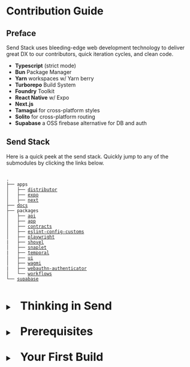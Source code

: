 <!-- markdownlint-disable MD033 -->

# Contribution Guide

## Preface

Send Stack uses bleeding-edge web development technology to deliver great DX to our contributors, quick iteration cycles, and clean code.

- **Typescript** (strict mode)
- **Bun** Package Manager
- **Yarn** workspaces w/ Yarn berry
- **Turborepo** Build System
- **Foundry** Toolkit
- **React Native** w/ Expo
- **Next.js**
- **Tamagui** for cross-platform styles
- **Solito** for cross-platform routing
- **Supabase** a OSS firebase alternative for DB and auth

## Send Stack

Here is a quick peek at the send stack. Quickly jump to any of the submodules by clicking the links below.

<pre>
<code>
.
├── apps
│   ├── <a href="https://github.com/0xsend/sendapp/tree/main/apps/distributor">distributor</a>
│   ├── <a href="https://github.com/0xsend/sendapp/tree/main/apps/expo">expo</a>
│   ├── <a href="https://github.com/0xsend/sendapp/tree/main/apps/next">next</a>
├── <a href="https://github.com/0xsend/sendapp/tree/main/docs">docs</a>
├── packages
│   ├── <a href="https://github.com/0xsend/sendapp/tree/main/packages/api">api</a>
│   ├── <a href="https://github.com/0xsend/sendapp/tree/main/packages/app">app</a>
│   ├── <a href="https://github.com/0xsend/sendapp/tree/main/packages/contracts">contracts</a>
│   ├── <a href="https://github.com/0xsend/sendapp/tree/main/packages/eslint-config-custom">eslint-config-customs</a>
│   ├── <a href="https://github.com/0xsend/sendapp/tree/main/packages/playwright">playwright</a>
|   ├── <a href="https://github.com/0xsend/sendapp/tree/main/packages/shovel">shovel</a>
│   ├── <a href="https://github.com/0xsend/sendapp/tree/main/packages/snaplet">snaplet</a>
|   ├── <a href="https://github.com/0xsend/sendapp/tree/main/packages/temporal">temporal</a>
│   ├── <a href="https://github.com/0xsend/sendapp/tree/main/packages/ui">ui</a>
│   ├── <a href="https://github.com/0xsend/sendapp/tree/main/packages/wagmi">wagmi</a>
|   ├── <a href="https://github.com/0xsend/sendapp/tree/main/packages/webauthn-authenticator">webauthn-authenticator</a>
│   └── <a href="https://github.com/0xsend/sendapp/tree/main/packages/workflows">workflows</a>
└── <a href="https://github.com/0xsend/sendapp/tree/main/supabase">supabase</a>
</code>
</pre>

<details style="padding: 1rem 0">
<summary style="font-size:20px;font-weight: bold;"><h2 style="display:inline;padding:0 1rem;">Thinking in Send</h2></summary>

Here are some things to keep in mind about thee SEND philosophy when contributing

<ul>
     <li>
      Simplicity over complexity (K.I.S.S)
     </li>
     <li>
     Don't repeat yourself (DRY)
     </li>
     <li>
     Write a test. Don't click the same button over and over
     </li>
     <li>
     Write once, Run everywhere
     </li>
   </ul>
</details>

<details style="padding: 1rem 0">
<summary style="font-size:20px;font-weight: bold;"><h2 style="display:inline;padding:0 1rem;">Prerequisites</h2></summary>

When cloning the repo, you will need to initialize the submodules:

```console
git clone --recurse-submodules https://github.com/0xsend/sendapp.git && cd sendapp
```

If you missed the `--recurse-submodules` flag, you can initialize them manually:

```console
git submodule deinit --force .
git submodule update --init --recursive
```

### Tools

You'll need a basic understanding of JS tooling

Required JS Runtime: [Node >= 20.9.0](https://nodejs.org/en/download)

#### [Yarn Package Manager](https://yarnpkg.com/)

See [yarn package manager](https://yarnpkg.com/). We are using Yarn 4 with workspaces.

```console
corepack enable
```

<details style="padding: 0.5rem 0">
<summary style="font-size:16px;font-weight: bold;"><h4 style="display:inline;padding:0 0.5rem;">Issues</h4></summary>

If you are running a M1, M2 or M3 Mac this may cause some issues.

###### Failing to install `better-sqlite3`

If you get the following error:

`error: libtool: file: Release/obj.target/sqlite3/gen/sqlite3/sqlite3.0 is not an object file (not allowed in a library)`

See the following [issue](https://github.com/TryGhost/node-sqlite3/issues/1538)
for instructions on how to solve it, essentially setting the following values
solves the issue:

```sh
export LDFLAGS="-L/opt/homebrew/opt/sqlite/lib"
export CPPFLAGS="-I/opt/homebrew/opt/sqlite/include"
export PKG_CONFIG_PATH="/opt/homebrew/opt/sqlite/lib/pkgconfig"
```

Ensure these are added to `.env.local` in the following way, so they work in tilt:

```
LDFLAGS=-L/opt/homebrew/opt/sqlite/lib
CPPFLAGS=-I/opt/homebrew/opt/sqlite/include
PKG_CONFIG_PATH=/opt/homebrew/opt/sqlite/lib/pkgconfig
```

</details>

#### [Turborepo](https://turbo.build/repo/docs/installing#install-globally)

```console
npm install turbo --global
```

#### [Foundry](https://book.getfoundry.sh/getting-started/installation)

Installation is easiest with `foundryup`

```console!
curl -L https://foundry.paradigm.xyz | bash
```

then in a new terminal run

```console
foundryup
```

#### [Bun](https://bunpkg.com/)

```console
curl -fsSL https://bun.sh/install | bash
```

#### Brew Bundle

Many other dependencies are installed via [Homebrew](https://brew.sh/). To install all dependencies, run from the
project root:

```console
brew bundle
```

</details>

<details style="padding: 1rem 0">
<summary style="font-size:20px;font-weight:bold;"><h2 style="display:inline;padding:0 1rem;">Your First Build</h2></summary>

<h3 style="font-size:20px;font-weight:bold;">Build Steps</h3>

To streamline the project setup and build process, we recommend using [Tilt](https://docs.tilt.dev/install.html). Tilt automates and optimizes the development cycle, making it faster and more efficient. Tilt is also used for CI, so using it locally ensures that your code will build and deploy correctly in the CI environment.

### Getting Started with Tilt

First, install Tilt by following the instructions on their [installation page](https://docs.tilt.dev/install.html). Once installed, you can proceed with the following steps:

#### 1. Initialize Project with Tilt

In the project root directory, run:

```console
tilt up
```

This command will start all the services defined in the [Tiltfile](/Tiltfile), building and deploying your application in a local development environment.

##### Efficient Tilt Usage

`tilt up` will start a local Postgres database, Supabase, local Ethereum node, and local Base node. It also starts the unit tests for the application.

To save some resources on your local machine, you can limit the amount of resources used by Tilt by specifying them on the command line or disabling them in the [Tilt UI](http://localhost:10350).

This command for example will only start the Next.js web app and it's dependencies:

```console
tilt up next:web
```

You can always re-enable the disabled resources by re-running the `tilt up` command or manually enabling them in the [Tilt UI](http://localhost:10350).

#### 2. Monitoring and Logs

You can monitor the build process and access logs directly through the Tilt UI. Simply navigate to `http://localhost:10350` in your web browser to view the status of your services.

#### 3. Making Changes

With Tilt, you can make changes to your codebase, and Tilt will automatically detect these changes, rebuild, and redeploy the affected services. This live update feature ensures that you always test against the latest version of your code.

#### 4. Shutting Down

Once you're done developing, you can shut down all services by pressing `Ctrl+C` in the terminal where you ran `tilt up`.

It will leave somethings running in the background. To stop all services, run `tilt down`.

```console
❯ tilt down
Loading Tiltfile at: /Users/bigboss/src/0xsend/sendapp/Tiltfile
Loading environment from .env
Loading environment from .env.local
local: sh -c "yarn supabase stop --no-backup\n    # can be removed once supabase stop --no-backup is fixed\n    docker volume ls --filter label=com.supabase.cli.project=send | awk 'NR>1 {print $2}' | xargs -I {} docker volume rm {}"
 → Stopping containers...
 → Stopped supabase local development setup.
 → Local data are backed up to docker volume. Use docker to show them: docker volume ls --filter label=com.supabase.cli.project=send
 → supabase_storage_send
local: yarn clean
 → Done in 0s 663ms
Successfully loaded Tiltfile (3.632166166s)
```

By leveraging Tilt, you can focus more on coding and less on the setup, significantly improving your development experience with the Send Stack.

</details>
